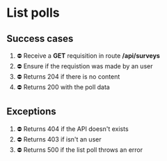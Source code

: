 # List polls

## Success cases

1. ⛔ Receive a **GET** requisition in route **/api/surveys**
2. ⛔ Ensure if the requistion was made by an user
3. ⛔ Returns 204 if there is no content
4. ⛔ Returns 200 with the poll data

## Exceptions

1. ⛔ Returns 404 if the API doesn't exists
2. ⛔ Returns 403 if isn't an user
3. ⛔ Returns 500 if the list poll throws an error
